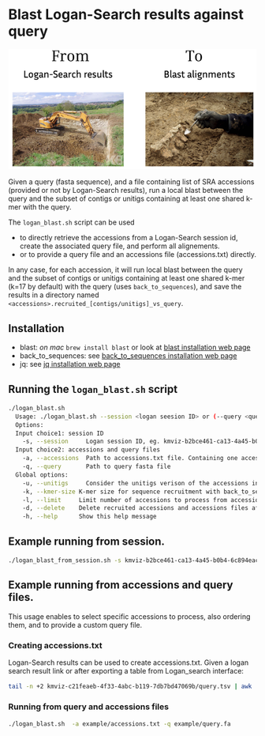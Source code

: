 # Blast Logan-Search results against query

![image](./assets/blast_logan_search_results.png)


Given a query (fasta sequence), and a file containing list of SRA accessions (provided or not by Logan-Search results), run a local blast between the query and the subset of contigs or unitigs containing at least one shared k-mer with the query.

The `logan_blast.sh` script can be used 
- to directly retrieve the accessions from a Logan-Search session id, create the associated query file, and perform all alignements.
- or to provide a query file and an accessions file (accessions.txt) directly.

In any case, for each accession, it will run local blast between the query and the subset of contigs or unitigs containing at least one shared k-mer (k=17 by default) with the query (uses `back_to_sequences`), and save the results in a directory named `<accessions>.recruited_[contigs/unitigs]_vs_query`.


## Installation 
- blast: *on mac* `brew install blast` or look at [blast installation web page](https://ftp.ncbi.nlm.nih.gov/blast/executables/blast+/LATEST/)
- back_to_sequences: see [back_to_sequences installation web page](https://b2s-doc.readthedocs.io/en/latest/usage.html#installation])
- jq: see [jq installation web page](https://jqlang.org/)

## Running the `logan_blast.sh` script

```bash
./logan_blast.sh
  Usage: ./logan_blast.sh --session <logan seesion ID> or (--query <query_file.fa> --accessions <accessions.txt>) [--delete] [--kmer-size <k>] [--limit <n>]
  Options:
  Input choice1: session ID
    -s, --session     Logan session ID, eg. kmviz-b2bce461-ca13-4a45-b0b4-6c894eacf103
  Input choice2: accessions and query files
    -a, --accessions  Path to accessions.txt file. Containing one accession per line)
    -q, --query       Path to query fasta file
  Global options:
    -u, --unitigs     Consider the unitigs verison of the accessions instead of contigs
    -k, --kmer-size K-mer size for sequence recruitment with back_to_sequences (default: 17)
    -l, --limit     Limit number of accessions to process from accession file (default: no limit)
    -d, --delete    Delete recruited accessions and accessions files after processing (default: keep all files)
    -h, --help      Show this help message
```

## Example running from session.
```bash
./logan_blast_from_session.sh -s kmviz-b2bce461-ca13-4a45-b0b4-6c894eacf103
```

## Example running from accessions and query files.
This usage enables to select specific accessions to process, also ordering them, and to provide a custom query file.
### Creating accessions.txt
Logan-Search results can be used to create accessions.txt. Given a logan search result link or after exporting a table from Logan_search interface:

```bash
tail -n +2 kmviz-c21feaeb-4f33-4abc-b119-7db7bd47069b/query.tsv | awk '{print $1}' | tr -d "\"" > accessions.txt
```

### Running from query and accessions files

```bash
./logan_blast.sh  -a example/accessions.txt -q example/query.fa
```
